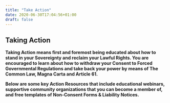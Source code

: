 ```yaml
---
title: "Take Action"
date: 2020-06-30T17:04:56+01:00
draft: false
---
```

## Taking Action

**Taking Action means first and foremost being educated about how to stand in your Sovereignty and reclaim your Lawful Rights. You are encouraged to learn about how to withdraw your Consent to Forced Governmental Regulations and take back your power by means of The Common Law, Magna Carta and Article 61.**  

**Below are some key Action Resources that include educational webinars, supportive community organizations that you can become a member of, and free templates of Non-Consent Forms & Liability Notices.**
